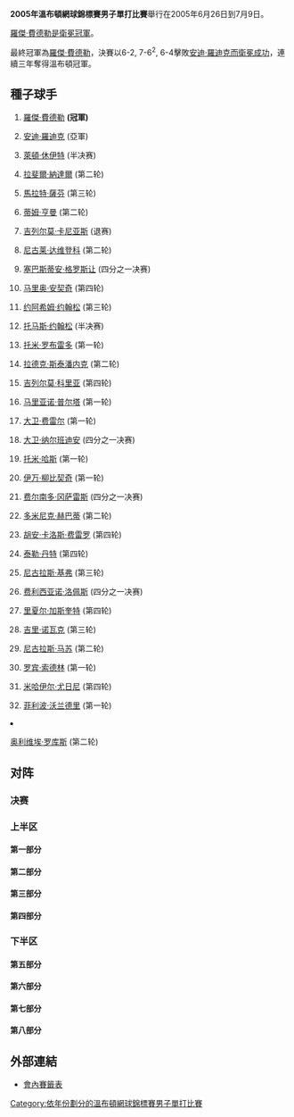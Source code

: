 **2005年溫布頓網球錦標賽男子單打比賽**舉行在2005年6月26日到7月9日。

[羅傑·費德勒是衛冕冠軍](https://zh.wikipedia.org/wiki/羅傑·費德勒 "wikilink")。

最終冠軍為[羅傑·費德勒](https://zh.wikipedia.org/wiki/羅傑·費德勒 "wikilink")，決賽以6-2,
7-6<sup>2</sup>,
6-4擊敗[安迪·羅迪克而衛冕成功](https://zh.wikipedia.org/wiki/安迪·羅迪克 "wikilink")，連續三年奪得溫布頓冠軍。

## 種子球手

1.  [羅傑·費德勒](https://zh.wikipedia.org/wiki/羅傑·費德勒 "wikilink") **(冠軍)**

2.  [安迪·羅迪克](https://zh.wikipedia.org/wiki/安迪·羅迪克 "wikilink") (亞軍)

3.  [萊頓·休伊特](https://zh.wikipedia.org/wiki/萊頓·休伊特 "wikilink") (半决赛)

4.  [拉斐爾·納達爾](https://zh.wikipedia.org/wiki/拉斐爾·納達爾 "wikilink") (第二轮)

5.  [馬拉特·薩芬](https://zh.wikipedia.org/wiki/馬拉特·薩芬 "wikilink") (第三轮)

6.  [蒂姆·亨曼](../Page/蒂姆·亨曼.md "wikilink") (第二轮)

7.  [吉列尔莫·卡尼亚斯](https://zh.wikipedia.org/wiki/吉列尔莫·卡尼亚斯 "wikilink") (退赛)

8.  [尼古莱·达维登科](../Page/尼古莱·达维登科.md "wikilink") (第二轮)

9.  [塞巴斯蒂安·格罗斯让](https://zh.wikipedia.org/wiki/塞巴斯蒂安·格罗斯让 "wikilink")
    (四分之一决赛)

10. [马里奥·安契奇](https://zh.wikipedia.org/wiki/马里奥·安契奇 "wikilink") (第四轮)

11. [约阿希姆·约翰松](https://zh.wikipedia.org/wiki/约阿希姆·约翰松 "wikilink") (第三轮)

12. [托马斯·约翰松](../Page/托马斯·约翰松.md "wikilink") (半决赛)

13. [托米·罗布雷多](https://zh.wikipedia.org/wiki/托米·罗布雷多 "wikilink") (第一轮)

14. [拉德克·斯泰潘内克](https://zh.wikipedia.org/wiki/拉德克·斯泰潘内克 "wikilink")
    (第二轮)

15. [吉列尔莫·科里亚](../Page/吉列尔莫·科里亚.md "wikilink") (第四轮)

16. [马里亚诺·普尔塔](https://zh.wikipedia.org/wiki/马里亚诺·普尔塔 "wikilink") (第一轮)

17. [大卫·费雷尔](../Page/大卫·费雷尔.md "wikilink") (第一轮)

<!-- end list -->

18. [大卫·纳尔班迪安](../Page/大卫·纳尔班迪安.md "wikilink") (四分之一决赛)

19. [托米·哈斯](../Page/托米·哈斯.md "wikilink") (第一轮)

20. [伊万·柳比契奇](https://zh.wikipedia.org/wiki/伊万·柳比契奇 "wikilink") (第一轮)

21. [费尔南多·冈萨雷斯](https://zh.wikipedia.org/wiki/费尔南多·冈萨雷斯 "wikilink")
    (四分之一决赛)

22. [多米尼克·赫巴蒂](https://zh.wikipedia.org/wiki/多米尼克·赫巴蒂 "wikilink") (第二轮)

23. [胡安·卡洛斯·费雷罗](../Page/胡安·卡洛斯·费雷罗.md "wikilink") (第四轮)

24. [泰勒·丹特](../Page/泰勒·丹特.md "wikilink") (第四轮)

25. [尼古拉斯·基弗](https://zh.wikipedia.org/wiki/尼古拉斯·基弗 "wikilink") (第三轮)

26. [费利西亚诺·洛佩斯](https://zh.wikipedia.org/wiki/费利西亚诺·洛佩斯 "wikilink")
    (四分之一决赛)

27. [里夏尔·加斯奎特](https://zh.wikipedia.org/wiki/里夏尔·加斯奎特 "wikilink") (第四轮)

28. [吉里·诺瓦克](https://zh.wikipedia.org/wiki/吉里·诺瓦克 "wikilink") (第三轮)

29. [尼古拉斯·马苏](../Page/尼古拉斯·马苏.md "wikilink") (第二轮)

30. [罗宾·索德林](https://zh.wikipedia.org/wiki/罗宾·索德林 "wikilink") (第一轮)

31. [米哈伊尔·尤日尼](https://zh.wikipedia.org/wiki/米哈伊尔·尤日尼 "wikilink") (第四轮)

32. [菲利波·沃兰德里](https://zh.wikipedia.org/wiki/菲利波·沃兰德里 "wikilink") (第一轮)

<li>

[奥利维埃·罗库斯](https://zh.wikipedia.org/wiki/奥利维埃·罗库斯 "wikilink") (第二轮)

## 对阵

### 决赛

### 上半区

#### 第一部分

#### 第二部分

#### 第三部分

#### 第四部分

### 下半区

#### 第五部分

#### 第六部分

#### 第七部分

#### 第八部分

## 外部連結

  - [會內賽籤表](http://www.atpworldtour.com/posting/2005/540/mds.pdf)

[Category:依年份劃分的溫布頓網球錦標賽男子單打比賽](https://zh.wikipedia.org/wiki/Category:依年份劃分的溫布頓網球錦標賽男子單打比賽 "wikilink")